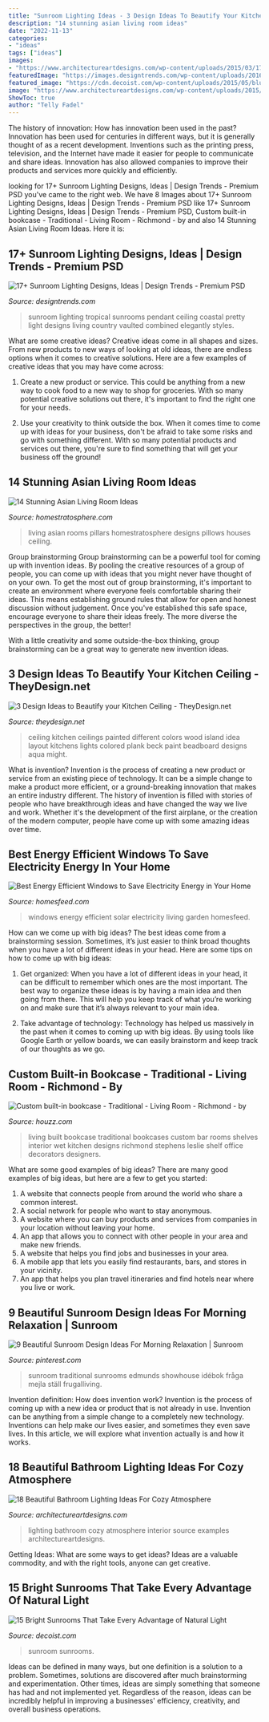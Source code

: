 ```yaml
---
title: "Sunroom Lighting Ideas - 3 Design Ideas To Beautify Your Kitchen Ceiling"
description: "14 stunning asian living room ideas"
date: "2022-11-13"
categories:
- "ideas"
tags: ["ideas"]
images:
- "https://www.architectureartdesigns.com/wp-content/uploads/2015/03/171.jpg"
featuredImage: "https://images.designtrends.com/wp-content/uploads/2016/08/30155829/Sunroom-Pendant-Lighting.jpg"
featured_image: "https://cdn.decoist.com/wp-content/uploads/2015/05/blue-sunroom-3.jpg"
image: "https://www.architectureartdesigns.com/wp-content/uploads/2015/03/171.jpg"
ShowToc: true
author: "Telly Fadel"
---
```



The history of innovation: How has innovation been used in the past?
Innovation has been used for centuries in different ways, but it is generally thought of as a recent development. Inventions such as the printing press, television, and the Internet have made it easier for people to communicate and share ideas. Innovation has also allowed companies to improve their products and services more quickly and efficiently.

	

		
looking for 17+ Sunroom Lighting Designs, Ideas | Design Trends - Premium PSD you've came to the right web. We have 8 Images about 17+ Sunroom Lighting Designs, Ideas | Design Trends - Premium PSD like 17+ Sunroom Lighting Designs, Ideas | Design Trends - Premium PSD, Custom built-in bookcase - Traditional - Living Room - Richmond - by and also 14 Stunning Asian Living Room Ideas. Here it is:
		
    
## 17+ Sunroom Lighting Designs, Ideas | Design Trends - Premium PSD

<img loading=lazy src="https://images.designtrends.com/wp-content/uploads/2016/08/30155829/Sunroom-Pendant-Lighting.jpg" onerror="this.onerror=null;this.src='https://tse4.mm.bing.net/th?id=OIP.jTJFwHi7479OBfBMvAIsMAHaJ7&amp;pid=15.1';" alt="17+ Sunroom Lighting Designs, Ideas | Design Trends - Premium PSD">

_Source: designtrends.com_

>sunroom lighting tropical sunrooms pendant ceiling coastal pretty light designs living country vaulted combined elegantly styles. 

	

What are some creative ideas?
Creative ideas come in all shapes and sizes. From new products to new ways of looking at old ideas, there are endless options when it comes to creative solutions. Here are a few examples of creative ideas that you may have come across: 
1. Create a new product or service. This could be anything from a new way to cook food to a new way to shop for groceries. With so many potential creative solutions out there, it's important to find the right one for your needs. 

2. Use your creativity to think outside the box. When it comes time to come up with ideas for your business, don't be afraid to take some risks and go with something different. With so many potential products and services out there, you're sure to find something that will get your business off the ground! 


    
## 14 Stunning Asian Living Room Ideas

<img loading=lazy src="https://s3.amazonaws.com/homestratosphere/wp-content/uploads/2015/12/16183826/asain-1.jpg" onerror="this.onerror=null;this.src='https://tse4.mm.bing.net/th?id=OIP.69r9HYDYHGmTAuIlOmfAMQHaE6&amp;pid=15.1';" alt="14 Stunning Asian Living Room Ideas">

_Source: homestratosphere.com_

>living asian rooms pillars homestratosphere designs pillows houses ceiling. 

	

Group brainstorming
Group brainstorming can be a powerful tool for coming up with invention ideas. By pooling the creative resources of a group of people, you can come up with ideas that you might never have thought of on your own.
To get the most out of group brainstorming, it's important to create an environment where everyone feels comfortable sharing their ideas. This means establishing ground rules that allow for open and honest discussion without judgement. Once you've established this safe space, encourage everyone to share their ideas freely. The more diverse the perspectives in the group, the better!

With a little creativity and some outside-the-box thinking, group brainstorming can be a great way to generate new invention ideas.

    
## 3 Design Ideas To Beautify Your Kitchen Ceiling - TheyDesign.net

<img loading=lazy src="https://theydesign.net/wp-content/uploads/2017/06/25-best-ideas-about-kitchen-ceilings-on-pinterest-kitchen-regarding-kitchen-ceiling-3-design-ideas-to-beautify-your-kitchen-ceiling.jpg" onerror="this.onerror=null;this.src='https://tse2.mm.bing.net/th?id=OIP.2_7Ot2AedHKFU_f6biAV0wHaLR&amp;pid=15.1';" alt="3 Design Ideas to Beautify your Kitchen Ceiling - TheyDesign.net">

_Source: theydesign.net_

>ceiling kitchen ceilings painted different colors wood island idea layout kitchens lights colored plank beck paint beadboard designs aqua might. 

	

What is invention?
Invention is the process of creating a new product or service from an existing piece of technology. It can be a simple change to make a product more efficient, or a ground-breaking innovation that makes an entire industry different. 
The history of invention is filled with stories of people who have breakthrough ideas and have changed the way we live and work. Whether it's the development of the first airplane, or the creation of the modern computer, people have come up with some amazing ideas over time.

    
## Best Energy Efficient Windows To Save Electricity Energy In Your Home

<img loading=lazy src="https://homesfeed.com/wp-content/uploads/2015/06/best-energy-efficient-windows-of-solar-energy-in-casement-and-fixed-picture-design-plus-wood-frame-in-living-room-with-garden-view.jpg" onerror="this.onerror=null;this.src='https://tse2.mm.bing.net/th?id=OIP.8qThB8unOnDCp6YptIE0LgHaE7&amp;pid=15.1';" alt="Best Energy Efficient Windows to Save Electricity Energy in Your Home">

_Source: homesfeed.com_

>windows energy efficient solar electricity living garden homesfeed. 

	

How can we come up with big ideas?
The best ideas come from a brainstorming session. Sometimes, it’s just easier to think broad thoughts when you have a lot of different ideas in your head. Here are some tips on how to come up with big ideas:
1. Get organized: When you have a lot of different ideas in your head, it can be difficult to remember which ones are the most important. The best way to organize these ideas is by having a main idea and then going from there. This will help you keep track of what you’re working on and make sure that it’s always relevant to your main idea.

2. Take advantage of technology: Technology has helped us massively in the past when it comes to coming up with big ideas. By using tools like Google Earth or yellow boards, we can easily brainstorm and keep track of our thoughts as we go.

    
## Custom Built-in Bookcase - Traditional - Living Room - Richmond - By

<img loading=lazy src="http://st.hzcdn.com/simgs/e941a7960f6fd24f_4-1503/traditional-living-room.jpg" onerror="this.onerror=null;this.src='https://tse1.mm.bing.net/th?id=OIP.v3f7FPMf8S_Wfq00zt2I6wHaLI&amp;pid=15.1';" alt="Custom built-in bookcase - Traditional - Living Room - Richmond - by">

_Source: houzz.com_

>living built bookcase traditional bookcases custom bar rooms shelves interior wet kitchen designs richmond stephens leslie shelf office decorators designers. 

	

What are some good examples of big ideas?
There are many good examples of big ideas, but here are a few to get you started:
1. A website that connects people from around the world who share a common interest. 
2. A social network for people who want to stay anonymous. 
3. A website where you can buy products and services from companies in your location without leaving your home. 
4. An app that allows you to connect with other people in your area and make new friends. 
5. A website that helps you find jobs and businesses in your area. 
6. A mobile app that lets you easily find restaurants, bars, and stores in your vicinity. 
7. An app that helps you plan travel itineraries and find hotels near where you live or work.

    
## 9 Beautiful Sunroom Design Ideas For Morning Relaxation | Sunroom

<img loading=lazy src="https://i.pinimg.com/736x/bf/2f/5a/bf2f5aa5eccfdec8034d72483707b6a4.jpg" onerror="this.onerror=null;this.src='https://tse1.mm.bing.net/th?id=OIP.h4McqrUJAL93kpyd-TA1fgHaJl&amp;pid=15.1';" alt="9 Beautiful Sunroom Design Ideas For Morning Relaxation | Sunroom">

_Source: pinterest.com_

>sunroom traditional sunrooms edmunds showhouse idébok fråga mejla ställ frugalliving. 

	

Invention definition: How does invention work?
Invention is the process of coming up with a new idea or product that is not already in use. Invention can be anything from a simple change to a completely new technology. Inventions can help make our lives easier, and sometimes they even save lives. In this article, we will explore what invention actually is and how it works.

    
## 18 Beautiful Bathroom Lighting Ideas For Cozy Atmosphere

<img loading=lazy src="https://www.architectureartdesigns.com/wp-content/uploads/2015/03/171.jpg" onerror="this.onerror=null;this.src='https://tse3.mm.bing.net/th?id=OIP.83J1ehwRBk1pLQ1PKTwYFQHaGB&amp;pid=15.1';" alt="18 Beautiful Bathroom Lighting Ideas For Cozy Atmosphere">

_Source: architectureartdesigns.com_

>lighting bathroom cozy atmosphere interior source examples architectureartdesigns. 

	

Getting Ideas: What are some ways to get ideas?
Ideas are a valuable commodity, and with the right tools, anyone can get creative.

    
## 15 Bright Sunrooms That Take Every Advantage Of Natural Light

<img loading=lazy src="https://cdn.decoist.com/wp-content/uploads/2015/05/blue-sunroom-3.jpg" onerror="this.onerror=null;this.src='https://tse4.mm.bing.net/th?id=OIP.eFCES0Y44ofHKgYwB-5o6QHaLH&amp;pid=15.1';" alt="15 Bright Sunrooms That Take Every Advantage of Natural Light">

_Source: decoist.com_

>sunroom sunrooms. 

	

Ideas can be defined in many ways, but one definition is a solution to a problem. Sometimes, solutions are discovered after much brainstorming and experimentation. Other times, ideas are simply something that someone has had and not implemented yet. Regardless of the reason, ideas can be incredibly helpful in improving a businesses' efficiency, creativity, and overall business operations.

